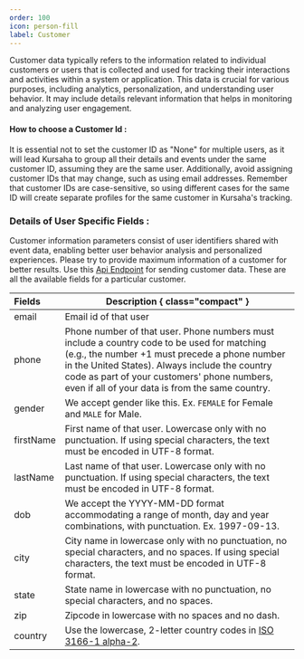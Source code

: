 ```yaml
---
order: 100
icon: person-fill
label: Customer
---
```


Customer data typically refers to the information related to individual customers or users that is collected and used for tracking their interactions and activities within a system or application. This data is crucial for various purposes, including analytics, personalization, and understanding user behavior. It may include details relevant information that helps in monitoring and analyzing user engagement.

#### How to choose a Customer Id :

It is essential not to set the customer ID as "None" for multiple users, as it will lead Kursaha to group all their details and events under the same customer ID, assuming they are the same user. Additionally, avoid assigning customer IDs that may change, such as using email addresses. Remember that customer IDs are case-sensitive, so using different cases for the same ID will create separate profiles for the same customer in Kursaha's tracking.

### Details of User Specific Fields :

Customer information parameters consist of user identifiers shared with event data, enabling better user behavior analysis and personalized experiences. Please try to provide maximum information of a customer for better results. Use this [Api Endpoint](/developer/readme.md/#sending-customer-data-to-kursaha) for sending customer data. These are all the available fields for a particular customer.

| Fields    | Description { class="compact" }                                                                                                                                                                                                                                                                   |
| :-------- | ------------------------------------------------------------------------------------------------------------------------------------------------------------------------------------------------------------------------------------------------------------------------------------------------- |
| email     | Email id of that user                                                                                                                                                                                                                                                                             |
| phone     | Phone number of that user. Phone numbers must include a country code to be used for matching (e.g., the number +1 must precede a phone number in the United States). Always include the country code as part of your customers' phone numbers, even if all of your data is from the same country. |
| gender    | We accept gender like this. Ex. `FEMALE` for Female and `MALE` for Male.                                                                                                                                                                                                                          |
| firstName | First name of that user. Lowercase only with no punctuation. If using special characters, the text must be encoded in UTF-8 format.                                                                                                                                                               |
| lastName  | Last name of that user. Lowercase only with no punctuation. If using special characters, the text must be encoded in UTF-8 format.                                                                                                                                                                |
| dob       | We accept the YYYY-MM-DD format accommodating a range of month, day and year combinations, with punctuation. Ex. 1997-09-13.                                                                                                                                                                      |
| city      | City name in lowercase only with no punctuation, no special characters, and no spaces. If using special characters, the text must be encoded in UTF-8 format.                                                                                                                                     |
| state     | State name in lowercase with no punctuation, no special characters, and no spaces.                                                                                                                                                                                                                |
| zip       | Zipcode in lowercase with no spaces and no dash.                                                                                                                                                                                                                                                  |
| country   | Use the lowercase, 2-letter country codes in [ISO 3166-1 alpha-2](https://en.wikipedia.org/wiki/ISO_3166-1_alpha-2?fbclid=IwAR2VYJ70CxsOKvP5fOtRRhZK1jnNRUX1IkaiVWUN20RRYEYXVgXjblClqWI).                                                                                                         |
